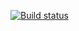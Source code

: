 [![Build status](https://ci.appveyor.com/api/projects/status/64box5s50w9vn6up?svg=true)](https://ci.appveyor.com/project/AnnaPo-hub/sqlhomework)
